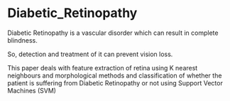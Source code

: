 # Diabetic_Retinopathy
Diabetic Retinopathy is a vascular disorder which can result in complete blindness.

So, detection and treatment of it can prevent vision loss.

This paper deals with feature extraction of retina using K nearest neighbours
and morphological methods and classification of whether the patient is suffering
from Diabetic Retinopathy or not using Support Vector Machines (SVM)
